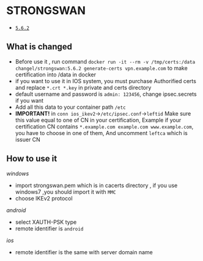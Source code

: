 # STRONGSWAN

* [`5.6.2`](https://github.com/kuituoshi/docker/blob/master/strongswan/5.6.2/Dockerfile)


## What is changed

* Before use it , run command `docker run -it --rm -v /tmp/certs:/data changel/strongswan:5.6.2 generate-certs vpn.example.com` to make certification into /data in docker
* if you want to use it in IOS system, you must purchase Authorified certs and replace `*.crt *.key` in private and certs directory
* default username and password is `admin: 123456`, change ipsec.secrets if you want
* Add all this data to your container path `/etc`
* **IMPORTANT!** in `conn ios_ikev2`->`/etc/ipsec.conf`->`leftid` Make sure this value equal to one of CN in your certification, Example if your certification CN contains `*.example.com example.com www.example.com`, you have to choose in one of them, And uncomment `leftca` which is issuer CN


## How to use it

*windows*

* import strongswan.pem which is in cacerts directory , if you use windows7 ,you should import it with `MMC`
* choose IKEv2 protocol

*android*

* select XAUTH-PSK type 
* remote identifier is `android`

*ios*

* remote identifier is the same with server domain name